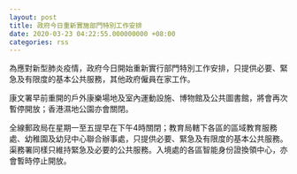 ```yaml
---
layout: post
title: 政府今日重新實施部門特別工作安排
date: 2020-03-23 04:22:55.000000000 +08:00
categories: rss
---
```


為應對新型肺炎疫情，政府今日開始重新實行部門特別工作安排，只提供必要、緊急及有限度的基本公共服務，其他政府僱員在家工作。

康文署早前重開的戶外康樂場地及室內運動設施、博物館及公共圖書館，將會再次暫停開放；香港濕地公園亦會關閉。

全線郵政局在星期一至五提早在下午4時關閉；教育局轄下各區的區域教育服務處、幼稚園及幼兒中心聯合辦事處，只提供必要、緊急及有限度的基本公共服務。渠務署同樣只維持緊急及必要的公共服務。入境處的各區智能身份證換領中心，亦會暫時停止開放。
